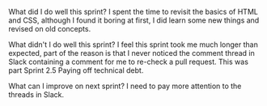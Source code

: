What did I do well this sprint?
I spent the time to revisit the basics of HTML and CSS, although I found it boring at first, I did learn some new things and revised on old concepts.

What didn't I do well this sprint?
I feel this sprint took me much longer than expected, part of the reason is that I never noticed the comment thread in Slack containing a comment for me to re-check a pull request. This was part Sprint 2.5 Paying off technical debt.

What can I improve on next sprint? 
I need to pay more attention to the threads in Slack.
